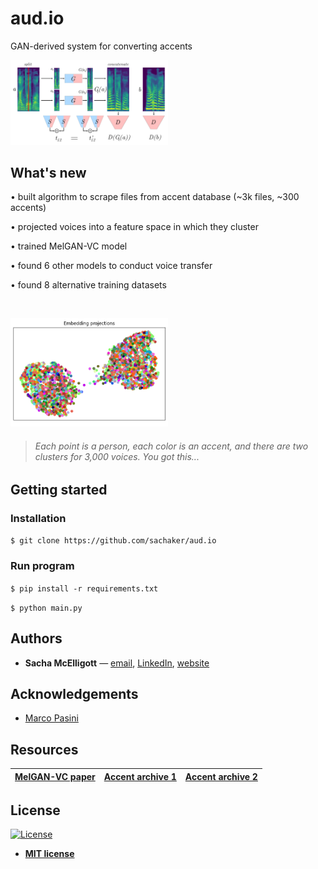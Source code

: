 # **aud.io**
GAN-derived system for converting accents


<img src="https://github.com/sachaker/aud.io/blob/master/data/img/spectrogram.png" width="50%">
  

## What's new

• built algorithm to scrape files from accent database (~3k files, ~300 accents)

• projected voices into a feature space in which they cluster

• trained MelGAN-VC model

• found 6 other models to conduct voice transfer 

• found 8 alternative training datasets

&nbsp;

<img src="https://github.com/sachaker/aud.io/blob/master/data/img/accents.png" width="50%">

> ###### Each point is a person, each color is an accent, and there are two clusters for 3,000 voices. You got this...


## Getting started

### Installation

```$ git clone https://github.com/sachaker/aud.io```

### Run program

```$ pip install -r requirements.txt```

```$ python main.py```

## Authors
- **Sacha McElligott** — [email](mailto:sacha@nyu.edusubject=[GitHub]%20Source%20Han%20Sans), [LinkedIn](https://www.linkedin.com/in/sacha-mcelligott-136a78a9/), [website](https://sachaker.github.io)

## Acknowledgements
- [Marco Pasini](https://towardsdatascience.com/@marco.pasini)

## Resources
[MelGAN-VC paper](https://arxiv.org/pdf/1910.03713.pdf) | [Accent archive 1](http://accent.gmu.edu/soundtracks/) | [Accent archive 2](http://festvox.org/cmu_arctic/cmu_arctic/)
--- | --- | ---

## License

[![License](http://img.shields.io/:license-mit-blue.svg?style=flat-square)](http://badges.mit-license.org)

- **[MIT license](http://opensource.org/licenses/mit-license.php)**
